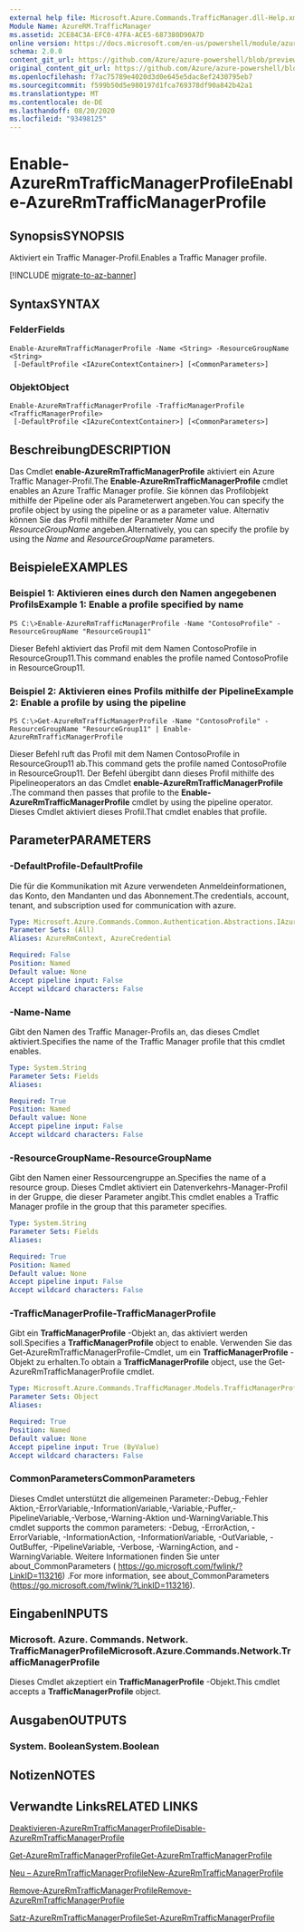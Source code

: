 ```yaml
---
external help file: Microsoft.Azure.Commands.TrafficManager.dll-Help.xml
Module Name: AzureRM.TrafficManager
ms.assetid: 2CE84C3A-EFC0-47FA-ACE5-687380D90A7D
online version: https://docs.microsoft.com/en-us/powershell/module/azurerm.trafficmanager/enable-azurermtrafficmanagerprofile
schema: 2.0.0
content_git_url: https://github.com/Azure/azure-powershell/blob/preview/src/ResourceManager/TrafficManager/Commands.TrafficManager2/help/Enable-AzureRmTrafficManagerProfile.md
original_content_git_url: https://github.com/Azure/azure-powershell/blob/preview/src/ResourceManager/TrafficManager/Commands.TrafficManager2/help/Enable-AzureRmTrafficManagerProfile.md
ms.openlocfilehash: f7ac75789e4020d3d0e645e5dac8ef2430795eb7
ms.sourcegitcommit: f599b50d5e980197d1fca769378df90a842b42a1
ms.translationtype: MT
ms.contentlocale: de-DE
ms.lasthandoff: 08/20/2020
ms.locfileid: "93498125"
---
```

# <span data-ttu-id="b6d01-101">Enable-AzureRmTrafficManagerProfile</span><span class="sxs-lookup"><span data-stu-id="b6d01-101">Enable-AzureRmTrafficManagerProfile</span></span>

## <span data-ttu-id="b6d01-102">Synopsis</span><span class="sxs-lookup"><span data-stu-id="b6d01-102">SYNOPSIS</span></span>
<span data-ttu-id="b6d01-103">Aktiviert ein Traffic Manager-Profil.</span><span class="sxs-lookup"><span data-stu-id="b6d01-103">Enables a Traffic Manager profile.</span></span>

[!INCLUDE [migrate-to-az-banner](../../includes/migrate-to-az-banner.md)]

## <span data-ttu-id="b6d01-104">Syntax</span><span class="sxs-lookup"><span data-stu-id="b6d01-104">SYNTAX</span></span>

### <span data-ttu-id="b6d01-105">Felder</span><span class="sxs-lookup"><span data-stu-id="b6d01-105">Fields</span></span>
```
Enable-AzureRmTrafficManagerProfile -Name <String> -ResourceGroupName <String>
 [-DefaultProfile <IAzureContextContainer>] [<CommonParameters>]
```

### <span data-ttu-id="b6d01-106">Objekt</span><span class="sxs-lookup"><span data-stu-id="b6d01-106">Object</span></span>
```
Enable-AzureRmTrafficManagerProfile -TrafficManagerProfile <TrafficManagerProfile>
 [-DefaultProfile <IAzureContextContainer>] [<CommonParameters>]
```

## <span data-ttu-id="b6d01-107">Beschreibung</span><span class="sxs-lookup"><span data-stu-id="b6d01-107">DESCRIPTION</span></span>
<span data-ttu-id="b6d01-108">Das Cmdlet **enable-AzureRmTrafficManagerProfile** aktiviert ein Azure Traffic Manager-Profil.</span><span class="sxs-lookup"><span data-stu-id="b6d01-108">The **Enable-AzureRmTrafficManagerProfile** cmdlet enables an Azure Traffic Manager profile.</span></span>
<span data-ttu-id="b6d01-109">Sie können das Profilobjekt mithilfe der Pipeline oder als Parameterwert angeben.</span><span class="sxs-lookup"><span data-stu-id="b6d01-109">You can specify the profile object by using the pipeline or as a parameter value.</span></span>
<span data-ttu-id="b6d01-110">Alternativ können Sie das Profil mithilfe der Parameter *Name* und *ResourceGroupName* angeben.</span><span class="sxs-lookup"><span data-stu-id="b6d01-110">Alternatively, you can specify the profile by using the *Name* and *ResourceGroupName* parameters.</span></span>

## <span data-ttu-id="b6d01-111">Beispiele</span><span class="sxs-lookup"><span data-stu-id="b6d01-111">EXAMPLES</span></span>

### <span data-ttu-id="b6d01-112">Beispiel 1: Aktivieren eines durch den Namen angegebenen Profils</span><span class="sxs-lookup"><span data-stu-id="b6d01-112">Example 1: Enable a profile specified by name</span></span>
```
PS C:\>Enable-AzureRmTrafficManagerProfile -Name "ContosoProfile" -ResourceGroupName "ResourceGroup11"
```

<span data-ttu-id="b6d01-113">Dieser Befehl aktiviert das Profil mit dem Namen ContosoProfile in ResourceGroup11.</span><span class="sxs-lookup"><span data-stu-id="b6d01-113">This command enables the profile named ContosoProfile in ResourceGroup11.</span></span>

### <span data-ttu-id="b6d01-114">Beispiel 2: Aktivieren eines Profils mithilfe der Pipeline</span><span class="sxs-lookup"><span data-stu-id="b6d01-114">Example 2: Enable a profile by using the pipeline</span></span>
```
PS C:\>Get-AzureRmTrafficManagerProfile -Name "ContosoProfile" -ResourceGroupName "ResourceGroup11" | Enable-AzureRmTrafficManagerProfile
```

<span data-ttu-id="b6d01-115">Dieser Befehl ruft das Profil mit dem Namen ContosoProfile in ResourceGroup11 ab.</span><span class="sxs-lookup"><span data-stu-id="b6d01-115">This command gets the profile named ContosoProfile in ResourceGroup11.</span></span>
<span data-ttu-id="b6d01-116">Der Befehl übergibt dann dieses Profil mithilfe des Pipelineoperators an das Cmdlet **enable-AzureRmTrafficManagerProfile** .</span><span class="sxs-lookup"><span data-stu-id="b6d01-116">The command then passes that profile to the **Enable-AzureRmTrafficManagerProfile** cmdlet by using the pipeline operator.</span></span>
<span data-ttu-id="b6d01-117">Dieses Cmdlet aktiviert dieses Profil.</span><span class="sxs-lookup"><span data-stu-id="b6d01-117">That cmdlet enables that profile.</span></span>

## <span data-ttu-id="b6d01-118">Parameter</span><span class="sxs-lookup"><span data-stu-id="b6d01-118">PARAMETERS</span></span>

### <span data-ttu-id="b6d01-119">-DefaultProfile</span><span class="sxs-lookup"><span data-stu-id="b6d01-119">-DefaultProfile</span></span>
<span data-ttu-id="b6d01-120">Die für die Kommunikation mit Azure verwendeten Anmeldeinformationen, das Konto, den Mandanten und das Abonnement.</span><span class="sxs-lookup"><span data-stu-id="b6d01-120">The credentials, account, tenant, and subscription used for communication with azure.</span></span>

```yaml
Type: Microsoft.Azure.Commands.Common.Authentication.Abstractions.IAzureContextContainer
Parameter Sets: (All)
Aliases: AzureRmContext, AzureCredential

Required: False
Position: Named
Default value: None
Accept pipeline input: False
Accept wildcard characters: False
```

### <span data-ttu-id="b6d01-121">-Name</span><span class="sxs-lookup"><span data-stu-id="b6d01-121">-Name</span></span>
<span data-ttu-id="b6d01-122">Gibt den Namen des Traffic Manager-Profils an, das dieses Cmdlet aktiviert.</span><span class="sxs-lookup"><span data-stu-id="b6d01-122">Specifies the name of the Traffic Manager profile that this cmdlet enables.</span></span>

```yaml
Type: System.String
Parameter Sets: Fields
Aliases:

Required: True
Position: Named
Default value: None
Accept pipeline input: False
Accept wildcard characters: False
```

### <span data-ttu-id="b6d01-123">-ResourceGroupName</span><span class="sxs-lookup"><span data-stu-id="b6d01-123">-ResourceGroupName</span></span>
<span data-ttu-id="b6d01-124">Gibt den Namen einer Ressourcengruppe an.</span><span class="sxs-lookup"><span data-stu-id="b6d01-124">Specifies the name of a resource group.</span></span>
<span data-ttu-id="b6d01-125">Dieses Cmdlet aktiviert ein Datenverkehrs-Manager-Profil in der Gruppe, die dieser Parameter angibt.</span><span class="sxs-lookup"><span data-stu-id="b6d01-125">This cmdlet enables a Traffic Manager profile in the group that this parameter specifies.</span></span>

```yaml
Type: System.String
Parameter Sets: Fields
Aliases:

Required: True
Position: Named
Default value: None
Accept pipeline input: False
Accept wildcard characters: False
```

### <span data-ttu-id="b6d01-126">-TrafficManagerProfile</span><span class="sxs-lookup"><span data-stu-id="b6d01-126">-TrafficManagerProfile</span></span>
<span data-ttu-id="b6d01-127">Gibt ein **TrafficManagerProfile** -Objekt an, das aktiviert werden soll.</span><span class="sxs-lookup"><span data-stu-id="b6d01-127">Specifies a **TrafficManagerProfile** object to enable.</span></span>
<span data-ttu-id="b6d01-128">Verwenden Sie das Get-AzureRmTrafficManagerProfile-Cmdlet, um ein **TrafficManagerProfile** -Objekt zu erhalten.</span><span class="sxs-lookup"><span data-stu-id="b6d01-128">To obtain a **TrafficManagerProfile** object, use the Get-AzureRmTrafficManagerProfile cmdlet.</span></span>

```yaml
Type: Microsoft.Azure.Commands.TrafficManager.Models.TrafficManagerProfile
Parameter Sets: Object
Aliases:

Required: True
Position: Named
Default value: None
Accept pipeline input: True (ByValue)
Accept wildcard characters: False
```

### <span data-ttu-id="b6d01-129">CommonParameters</span><span class="sxs-lookup"><span data-stu-id="b6d01-129">CommonParameters</span></span>
<span data-ttu-id="b6d01-130">Dieses Cmdlet unterstützt die allgemeinen Parameter:-Debug,-Fehler Aktion,-ErrorVariable,-InformationVariable,-Variable,-Puffer,-PipelineVariable,-Verbose,-Warning-Aktion und-WarningVariable.</span><span class="sxs-lookup"><span data-stu-id="b6d01-130">This cmdlet supports the common parameters: -Debug, -ErrorAction, -ErrorVariable, -InformationAction, -InformationVariable, -OutVariable, -OutBuffer, -PipelineVariable, -Verbose, -WarningAction, and -WarningVariable.</span></span> <span data-ttu-id="b6d01-131">Weitere Informationen finden Sie unter about_CommonParameters ( https://go.microsoft.com/fwlink/?LinkID=113216) .</span><span class="sxs-lookup"><span data-stu-id="b6d01-131">For more information, see about_CommonParameters (https://go.microsoft.com/fwlink/?LinkID=113216).</span></span>

## <span data-ttu-id="b6d01-132">Eingaben</span><span class="sxs-lookup"><span data-stu-id="b6d01-132">INPUTS</span></span>

### <span data-ttu-id="b6d01-133">Microsoft. Azure. Commands. Network. TrafficManagerProfile</span><span class="sxs-lookup"><span data-stu-id="b6d01-133">Microsoft.Azure.Commands.Network.TrafficManagerProfile</span></span>
<span data-ttu-id="b6d01-134">Dieses Cmdlet akzeptiert ein **TrafficManagerProfile** -Objekt.</span><span class="sxs-lookup"><span data-stu-id="b6d01-134">This cmdlet accepts a **TrafficManagerProfile** object.</span></span>

## <span data-ttu-id="b6d01-135">Ausgaben</span><span class="sxs-lookup"><span data-stu-id="b6d01-135">OUTPUTS</span></span>

### <span data-ttu-id="b6d01-136">System. Boolean</span><span class="sxs-lookup"><span data-stu-id="b6d01-136">System.Boolean</span></span>

## <span data-ttu-id="b6d01-137">Notizen</span><span class="sxs-lookup"><span data-stu-id="b6d01-137">NOTES</span></span>

## <span data-ttu-id="b6d01-138">Verwandte Links</span><span class="sxs-lookup"><span data-stu-id="b6d01-138">RELATED LINKS</span></span>

[<span data-ttu-id="b6d01-139">Deaktivieren-AzureRmTrafficManagerProfile</span><span class="sxs-lookup"><span data-stu-id="b6d01-139">Disable-AzureRmTrafficManagerProfile</span></span>](./Disable-AzureRmTrafficManagerProfile.md)

[<span data-ttu-id="b6d01-140">Get-AzureRmTrafficManagerProfile</span><span class="sxs-lookup"><span data-stu-id="b6d01-140">Get-AzureRmTrafficManagerProfile</span></span>](./Get-AzureRmTrafficManagerProfile.md)

[<span data-ttu-id="b6d01-141">Neu – AzureRmTrafficManagerProfile</span><span class="sxs-lookup"><span data-stu-id="b6d01-141">New-AzureRmTrafficManagerProfile</span></span>](./New-AzureRmTrafficManagerProfile.md)

[<span data-ttu-id="b6d01-142">Remove-AzureRmTrafficManagerProfile</span><span class="sxs-lookup"><span data-stu-id="b6d01-142">Remove-AzureRmTrafficManagerProfile</span></span>](./Remove-AzureRmTrafficManagerProfile.md)

[<span data-ttu-id="b6d01-143">Satz-AzureRmTrafficManagerProfile</span><span class="sxs-lookup"><span data-stu-id="b6d01-143">Set-AzureRmTrafficManagerProfile</span></span>](./Set-AzureRmTrafficManagerProfile.md)


